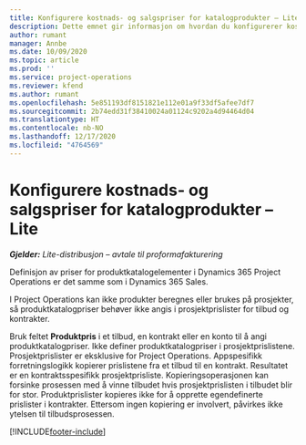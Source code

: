 ```yaml
---
title: Konfigurere kostnads- og salgspriser for katalogprodukter – Lite
description: Dette emnet gir informasjon om hvordan du konfigurerer kostnads- og salgssatser for varer i en produktkatalog.
author: rumant
manager: Annbe
ms.date: 10/09/2020
ms.topic: article
ms.prod: ''
ms.service: project-operations
ms.reviewer: kfend
ms.author: rumant
ms.openlocfilehash: 5e851193df8151821e112e01a9f33df5afee7df7
ms.sourcegitcommit: 2b74edd31f38410024a01124c9202a4d94464d04
ms.translationtype: HT
ms.contentlocale: nb-NO
ms.lasthandoff: 12/17/2020
ms.locfileid: "4764569"
---
```

# <a name="set-up-cost-and-sales-rates-for-catalog-products---lite"></a>Konfigurere kostnads- og salgspriser for katalogprodukter – Lite

_**Gjelder:** Lite-distribusjon – avtale til proformafakturering_


Definisjon av priser for produktkatalogelementer i Dynamics 365 Project Operations er det samme som i Dynamics 365 Sales.

I Project Operations kan ikke produkter beregnes eller brukes på prosjekter, så produktkatalogpriser behøver ikke angis i prosjektprislister for tilbud og kontrakter.

Bruk feltet **Produktpris** i et tilbud, en kontrakt eller en konto til å angi produktkatalogpriser. Ikke definer produktkatalogpriser i prosjektprislistene. Prosjektprislister er eksklusive for Project Operations. Appspesifikk forretningslogikk kopierer prislistene fra et tilbud til en kontrakt. Resultatet er en kontraktsspesifikk prosjektprisliste. Kopieringsoperasjonen kan forsinke prosessen med å vinne tilbudet hvis prosjektprislisten i tilbudet blir for stor. Produktprislister kopieres ikke for å opprette egendefinerte prislister i kontrakter. Ettersom ingen kopiering er involvert, påvirkes ikke ytelsen til tilbudsprosessen.


[!INCLUDE[footer-include](../../includes/footer-banner.md)]